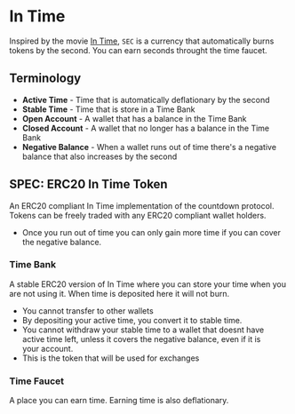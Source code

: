 # In Time

Inspired by the movie [In Time](https://www.youtube.com/watch?v=6zB6wZKEObc),
`SEC` is a currency that automatically burns tokens by the second. You can earn
seconds throught the time faucet.

## Terminology

 - **Active Time** - Time that is automatically deflationary by the second
 - **Stable Time** - Time that is store in a Time Bank
 - **Open Account** - A wallet that has a balance in the Time Bank
 - **Closed Account** - A wallet that no longer has a balance in the Time Bank
 - **Negative Balance** - When a wallet runs out of time there's a negative balance that also increases by the second

## SPEC: ERC20 In Time Token

An ERC20 compliant In Time implementation of the countdown protocol. 
Tokens can be freely traded with any ERC20 compliant wallet holders.

 - Once you run out of time you can only gain more time if you can cover 
 the negative balance.

### Time Bank

A stable ERC20 version of In Time where you can store your time when 
you are not using it. When time is deposited here it will not burn.

 - You cannot transfer to other wallets
 - By depositing your active time, you convert it to stable time.
 - You cannot withdraw your stable time to a wallet that doesnt have  
 active time left, unless it covers the negative balance, even if it is  
 your account.
 - This is the token that will be used for exchanges

### Time Faucet

A place you can earn time. Earning time is also deflationary.